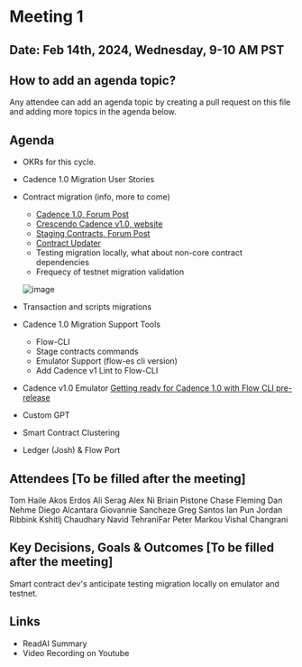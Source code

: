 # Meeting 1

## Date: Feb 14th, 2024, Wednesday, 9-10 AM PST

## How to add an agenda topic?
Any attendee can add an agenda topic by creating a pull request on this file and adding more topics in the agenda below.

## Agenda

* OKRs for this cycle.
* Cadence 1.0 Migration User Stories
* Contract migration (info, more to come)
  * [Cadence 1.0, Forum Post](https://forum.flow.com/t/the-path-to-stable-cadence/2702)
  * [Crescendo Cadence v1.0, website](https://flow.com/upgrade/crescendo/cadence-1)
  * [Staging Contracts, Forum Post](https://forum.flow.com/t/updates-to-cadence-1-0-contract-staging/5642)
  * [Contract Updater](https://github.com/onflow/contract-updater)
  * Testing migration locally, what about non-core contract dependencies
  * Frequecy of testnet migration validation
 
  ![image](https://github.com/onflow/Flow-Working-Groups/assets/3970376/09bbe172-ab61-4fc3-9bad-895cc1a65829)


* Transaction and scripts migrations
* Cadence 1.0 Migration Support Tools
  * Flow-CLI
  * Stage contracts commands
  * Emulator Support (flow-es cli version)
  * Add Cadence v1 Lint to Flow-CLI
* Cadence v1.0 Emulator [Getting ready for Cadence 1.0 with Flow CLI pre-release](https://www.loom.com/share/4467610b7beb4ebbaabed6b430dc25c4?sid=965f1e6e-81c0-411d-b105-388de379b135)
* Custom GPT
* Smart Contract Clustering
* Ledger (Josh) & Flow Port


## Attendees [To be filled after the meeting]
Tom Haile
Akos Erdos
Ali Serag
Alex Ni
Briain Pistone
Chase Fleming
Dan Nehme
Diego Alcantara
Giovannie Sancheze
Greg Santos
Ian Pun
Jordan Ribbink
Kshitlj Chaudhary
Navid TehraniFar
Peter Markou
Vishal Changrani


## Key Decisions, Goals & Outcomes [To be filled after the meeting]

Smart contract dev's anticipate testing migration locally on emulator and testnet.

## Links
- ReadAI Summary
- Video Recording on Youtube

